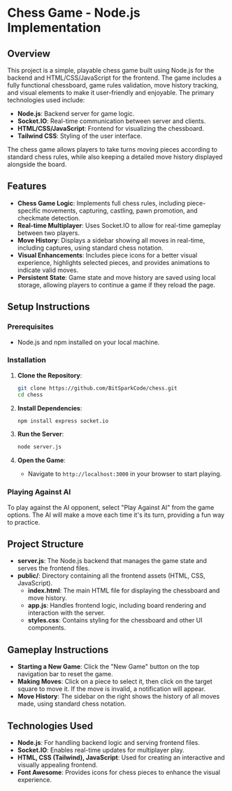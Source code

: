 # Chess Game - Node.js Implementation

## Overview
This project is a simple, playable chess game built using Node.js for the backend and HTML/CSS/JavaScript for the frontend. The game includes a fully functional chessboard, game rules validation, move history tracking, and visual elements to make it user-friendly and enjoyable. The primary technologies used include:

- **Node.js**: Backend server for game logic.
- **Socket.IO**: Real-time communication between server and clients.
- **HTML/CSS/JavaScript**: Frontend for visualizing the chessboard.
- **Tailwind CSS**: Styling of the user interface.

The chess game allows players to take turns moving pieces according to standard chess rules, while also keeping a detailed move history displayed alongside the board.

## Features
- **Chess Game Logic**: Implements full chess rules, including piece-specific movements, capturing, castling, pawn promotion, and checkmate detection.
- **Real-time Multiplayer**: Uses Socket.IO to allow for real-time gameplay between two players.
- **Move History**: Displays a sidebar showing all moves in real-time, including captures, using standard chess notation.
- **Visual Enhancements**: Includes piece icons for a better visual experience, highlights selected pieces, and provides animations to indicate valid moves.
- **Persistent State**: Game state and move history are saved using local storage, allowing players to continue a game if they reload the page.

## Setup Instructions
### Prerequisites
- Node.js and npm installed on your local machine.

### Installation
1. **Clone the Repository**:
   ```sh
   git clone https://github.com/BitSparkCode/chess.git
   cd chess
   ```

2. **Install Dependencies**:
   ```sh
   npm install express socket.io
   ```

3. **Run the Server**:
   ```sh
   node server.js
   ```

4. **Open the Game**:
   - Navigate to `http://localhost:3000` in your browser to start playing.

### Playing Against AI
To play against the AI opponent, select "Play Against AI" from the game options. The AI will make a move each time it's its turn, providing a fun way to practice.

## Project Structure
- **server.js**: The Node.js backend that manages the game state and serves the frontend files.
- **public/**: Directory containing all the frontend assets (HTML, CSS, JavaScript).
  - **index.html**: The main HTML file for displaying the chessboard and move history.
  - **app.js**: Handles frontend logic, including board rendering and interaction with the server.
  - **styles.css**: Contains styling for the chessboard and other UI components.

## Gameplay Instructions
- **Starting a New Game**: Click the "New Game" button on the top navigation bar to reset the game.
- **Making Moves**: Click on a piece to select it, then click on the target square to move it. If the move is invalid, a notification will appear.
- **Move History**: The sidebar on the right shows the history of all moves made, using standard chess notation. 

## Technologies Used
- **Node.js**: For handling backend logic and serving frontend files.
- **Socket.IO**: Enables real-time updates for multiplayer play.
- **HTML, CSS (Tailwind), JavaScript**: Used for creating an interactive and visually appealing frontend.
- **Font Awesome**: Provides icons for chess pieces to enhance the visual experience.
